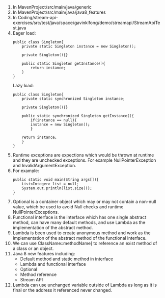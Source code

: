 1. In MavenProject/src/main/java/generic
2. In MavenProject/src/main/java/java8_features
3. In Coding/stream-api-exercises/src/test/java/space/gavinklfong/demo/streamapi/StreamApiTest.java
4. Eager load:
   ```
   public class Singleton{
       private static Singleton instance = new Singleton();

       private Singleton(){}

       public static Singleton getInstance(){
           return instance;
       }
   }
   ```
   Lazy load:
   ```
   public class Singleton{
       private static synchronized Singleton instance;

       private Singleton(){}

       public static synchronized Singleton getInstance(){
           if(instance == null){
	       instance = new Singleton();
           }

	   return instance;
       }
   }
   ```
5. Runtime exceptions are expections which would be thrown at runtime and they are unchecked exceptions. For example NullPointerException and InvalidArgumentException.
6. For example:
   ```
   public static void main(String args[]){
       List<Integer> list = null;
       System.out.println(list.size());
   }
   ```
7. Optional is a container object which may or may not contain a non-null value, which be used to avoid Null checks and runtime NullPointerExceptions.
8. Functional interface is the interface which has one single abstract method, can have many default methods, and use Lambda as the implementation of the abstract method.
9. Lambda is been used to create anonymous method and work as the implementation of the abstract method of the functional interface.
10. We can use ClassName::methodName] to reference an exist method of a class or an object.
11. Java 8 new features including:
    - Default method and static method in interface
    - Lambda and functional interface
    - Optional
    - Method reference
    - Stream API
12. Lambda can use unchanged variable outside of Lambda as long as it is final or the address it referenced never changed.
